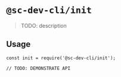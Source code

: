 # `@sc-dev-cli/init`

> TODO: description

## Usage

```
const init = require('@sc-dev-cli/init');

// TODO: DEMONSTRATE API
```
